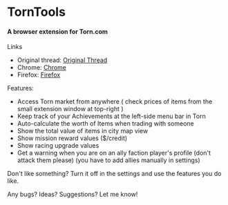 # TornTools  
#### A browser extension for Torn.com

Links  
  - Original thread: [Original Thread](https://www.torn.com/forums.php#/p=threads&f=67&t=16054539&b=0&a=0&start=0&to=19000313)  
  - Chrome: [Chrome](https://chrome.google.com/webstore/detail/torn-tools/hjpaapdjcgbmeikfnahipphknonhlhib)  
  - Firefox: [Firefox](https://addons.mozilla.org/en-US/firefox/addon/torn-tools/)  


Features:  
  - Access Torn market from anywhere ( check prices of items from the small extension window at top-right )  
  - Keep track of your Achievements at the left-side menu bar in Torn  
  - Auto-calculate the worth of Items when trading with someone  
  - Show the total value of items in city map view  
  - Show mission reward values ($/credit)  
  - Show racing upgrade values  
  - Get a warning when you are on an ally faction player's profile (don't attack them please) (you have to add allies manually in settings)  


Don't like something? Turn it off in the settings and use the features you do like.  

Any bugs? Ideas? Suggestions? Let me know!  
